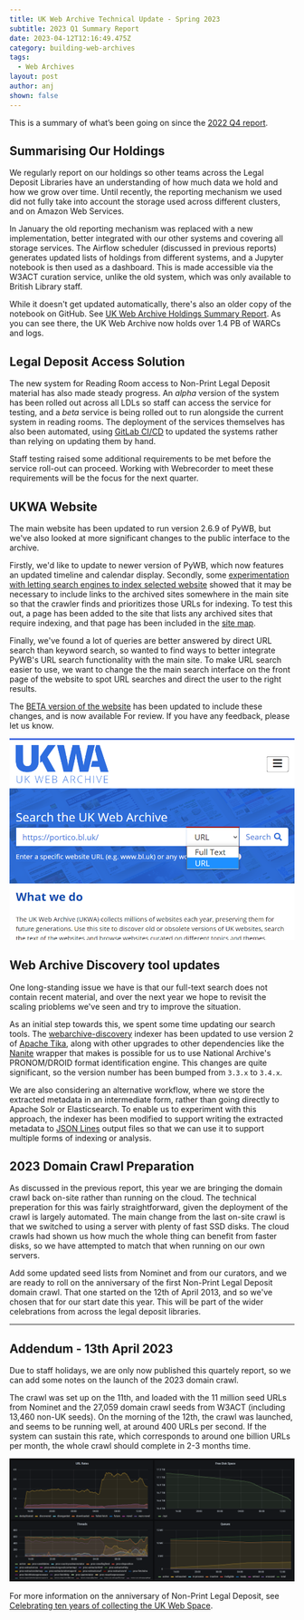 ```yaml
---
title: UK Web Archive Technical Update - Spring 2023
subtitle: 2023 Q1 Summary Report
date: 2023-04-12T12:16:49.475Z
category: building-web-archives
tags:
  - Web Archives
layout: post
author: anj
shown: false
---
```

This is a summary of what’s been going on since the [2022 Q4 report](https://blogs.bl.uk/webarchive/2023/01/uk-web-archive-technical-update-winter-2023.html).

## Summarising Our Holdings

We regularly report on our holdings so other teams across the Legal Deposit Libraries have an understanding of how much data we hold and how we grow over time. Until recently, the reporting mechanism we used did not fully take into account the storage used across different clusters, and on Amazon Web Services.

In January the old reporting mechanism was replaced with a new implementation, better integrated with our other systems and covering all storage services. The Airflow scheduler (discussed in previous reports) generates updated lists of holdings from different systems, and a Jupyter notebook is then used as a dashboard. This is made accessible via the W3ACT curation service, unlike the old system, which was only available to British Library staff.

While it doesn't get updated automatically, there's also an older copy of the notebook on GitHub. See [UK Web Archive Holdings Summary Report](https://github.com/ukwa/ukwa-notebook-apps/blob/master/ukwa-holdings-summary-report.ipynb).  As you can see there, the UK Web Archive now holds over 1.4 PB of WARCs and logs.

## Legal Deposit Access Solution

The new system for Reading Room access to Non-Print Legal Deposit material has also made steady progress. An *alpha* version of the system has been rolled out across all LDLs so staff can access the service for testing, and a *beta* service is being rolled out to run alongside the current system in reading rooms.  The deployment of the services themselves has also been automated, using [GitLab CI/CD](https://docs.gitlab.com/ee/ci/) to updated the systems rather than relying on updating them by hand. 

Staff testing raised some additional requirements to be met before the service roll-out can proceed.  Working with Webrecorder to meet these requirements will be the focus for the next quarter.

## UKWA Website

The main website has been updated to run version 2.6.9 of PyWB, but we've also looked at more significant changes to the public interface to the archive.

Firstly, we'd like to update to newer version of PyWB, which now features an updated timeline and calendar display.  Secondly, some [experimentation with letting search engines to index selected website](https://anjackson.net/2023/03/09/letting-search-engines-into-the-archive/) showed that it may be necessary to include links to the archived sites somewhere in the main site so that the crawler finds and prioritizes those URLs for indexing. To test this out, a page has been added to the site that lists any archived sites that require indexing, and that page has been included in the [site map](https://developers.google.com/search/docs/crawling-indexing/sitemaps/overview).

Finally, we've found a lot of queries are better answered by direct URL search than keyword search, so wanted to find ways to better integrate PyWB's URL search functionality with the main site.  To make URL search easier to use, we want to change the the main search interface on the front page of the website to spot URL searches and direct the user to the right results.

The [BETA version of the website](https://beta.webarchive.org.uk/en/ukwa/) has been updated to include these changes, and is now available For review. If you have any feedback, please let us know.

![The BETA homepage for the UK Web Archive, offering URL or Full Text search.](/assets/images/uploads/2023-05-13-ukwa-beta-search.png "The BETA homepage for the UK Web Archive, offering URL or Full Text search.")

## Web Archive Discovery tool updates

One long-standing issue we have is that our full-text search does not contain recent material, and over the next year we hope to revisit the scaling prioblems we've seen and try to improve the situation.

As an initial step towards this, we spent some time updating our search tools. The [webarchive-discovery](https://github.com/ukwa/webarchive-discovery#readme) indexer has been updated to use version 2 of [Apache Tika](<>), along with other upgrades to other dependencies like the [Nanite](https://github.com/openpreserve/nanite#readme) wrapper that makes is possible for us to use  National Archive's PRONOM/DROID format identification engine. This changes are quite significant, so the version number has been bumped from `3.3.x` to `3.4.x`.

We are also considering an alternative workflow, where we store the extracted metadata in an intermediate form, rather than going directly to Apache Solr or Elasticsearch. To enable us to experiment with this approach, the indexer has been modified to support writing the extracted metadata to [JSON Lines](https://jsonlines.org/) output files so that we can use it to support multiple forms of indexing or analysis.

## 2023 Domain Crawl Preparation

As discussed in the previous report, this year we are bringing the domain crawl back on-site rather than running on the cloud.  The technical preperation for this was fairly straightforward, given the deployment of the crawl is largely automated. The main change from the last on-site crawl is that we switched to using a server with plenty of fast SSD disks. The cloud crawls had shown us how much the whole thing can benefit from faster disks, so we have attempted to match that when running on our own servers.

Add some updated seed lists from Nominet and from our curators, and we are ready to roll on the anniversary of the first Non-Print Legal Deposit domain crawl.  That one started on the 12th of April 2013, and so we've chosen that for our start date this year.  This will be part of the wider celebrations from across the legal deposit libraries.

- - -

## Addendum - 13th April 2023

Due to staff holidays, we are only now published this quartely report, so we can add some notes on the launch of the 2023 domain crawl.

The crawl was set up on the 11th, and loaded with the 11 million seed URLs from Nominet and the 27,059 domain crawl seeds from W3ACT (including 13,460 non-UK seeds). On the morning of the 12th, the crawl was launched, and seems to be running well, at around 400 URLs per second. If the system can sustain this rate, which corresponds to around one billion URLs per month, the whole crawl should complete in 2-3 months time.

![Dashboard for the first 24 hours of the 2023 Domain Crawl.](/assets/images/uploads/2023-04-13-dc-dashboard.png "Dashboard for the first 24 hours of the 2023 Domain Crawl.")

For more information on the anniversary of Non-Print Legal Deposit, see [Celebrating ten years of collecting the UK Web Space](https://blogs.bl.uk/webarchive/2023/04/celebrating-ten-years-of-collecting-the-uk-web-space.html).